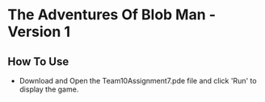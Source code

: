 # The Adventures Of Blob Man - Version 1


## How To Use
  - Download and Open the Team10Assignment7.pde file and click 'Run' to display the game.

